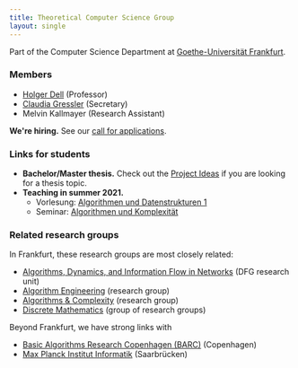 ```yaml
---
title: Theoretical Computer Science Group
layout: single
---
```

Part of the Computer Science Department at [Goethe-Universität Frankfurt](https://www.uni-frankfurt.de).

### Members
- [Holger Dell](/~dell) (Professor)
- [Claudia Gressler](https://www.ae.cs.uni-frankfurt.de/staff/claudia_gressler.html) (Secretary)
- Melvin Kallmayer (Research Assistant)

**We're hiring.** See our [call for applications](positions/).

### Links for students
- **Bachelor/Master thesis.** Check out the [Project Ideas](/teaching/project-ideas/) if you are looking for a thesis topic.
- **Teaching in summer 2021.**
    - Vorlesung: [Algorithmen und Datenstrukturen 1](teaching/summer21/algo1)
    - Seminar: [Algorithmen und Komplexität](teaching/summer21/seminar)

### Related research groups
In Frankfurt, these research groups are most closely related:
- [Algorithms, Dynamics, and Information Flow in Networks](https://adyn.cs.uni-frankfurt.de/) (DFG research unit)
- [Algorithm Engineering](https://ae.cs.uni-frankfurt.de/) (research group)
- [Algorithms & Complexity](https://algo.cs.uni-frankfurt.de/) (research group)
- [Discrete Mathematics](https://www.uni-frankfurt.de/46104797/Diskrete_Mathematik) (group of research groups)

Beyond Frankfurt, we have strong links with
- [Basic Algorithms Research Copenhagen (BARC)](https://barc.ku.dk/) (Copenhagen)
- [Max Planck Institut Informatik](https://www.mpi-inf.mpg.de/departments/algorithms-complexity) (Saarbrücken)